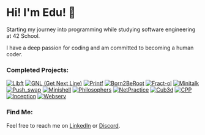 # Hi! I'm Edu! 👋

Starting my journey into programming while studying software engineering at 42 School.

I have a deep passion for coding and am committed to becoming a human coder.

### Completed Projects:

[![Libft](https://github.com/Eduu19/42-project-badges/blob/main/badges/libftm.png?raw=true)](https://github.com/Eduu19/libft)
[![GNL (Get Next Line)](https://github.com/Eduu19/42-project-badges/raw/main/badges/get_next_linem.png)](https://github.com/Eduu19/get_next_line)
[![Printf](https://github.com/Eduu19/42-project-badges/raw/main/badges/ft_printfe.png)](https://github.com/Eduu19/ft_printf)
[![Born2BeRoot](https://github.com/byaliego/42-project-badges/raw/main/badges/born2berootm.png)](https://github.com/Eduu19/Guia-Rocky---Born2BeRoot-42)
[![Fract-ol](https://github.com/Eduu19/42-project-badges/raw/main/badges/fract-olm.png)](https://github.com/Eduu19/Fractal)
[![Minitalk](https://github.com/Eduu19/42-project-badges/raw/main/badges/minitalkm.png)](https://github.com/Eduu19/Minitalk)
[![Push_swap](https://github.com/Edu2metros/42-project-badges/raw/main/badges/push_swape.png)](https://github.com/Edu2metros/push_swap)
[![Minishell](https://github.com/Edu2metros/42-project-badges/raw/main/badges/minishellm.png)](https://github.com/Edu2metros/Minihell)
[![Philosophers](https://github.com/Edu2metros/42-project-badges/raw/main/badges/philosophersm.png)](https://github.com/Edu2metros/Philosophers)
[![NetPractice](https://github.com/Edu2metros/42-project-badges/raw/main/badges/netpracticem.png)](https://github.com/Edu2metros/NetPractice)
[![Cub3d](https://github.com/Edu2metros/42-project-badges/raw/main/badges/cub3dm.png)](https://github.com/Edu2metros/Cub3d)
[![CPP](https://github.com/Edu2metros/42-project-badges/raw/main/badges/cppe.png)](https://github.com/Edu2metros/CPP)
[![Inception](https://github.com/Edu2metros/42-project-badges/raw/main/badges/inceptione.png)](https://github.com/Edu2metros/Inception)
[![Webserv](https://github.com/Edu2metros/42-project-badges/raw/main/badges/webservm.png)](https://github.com/saisilcastro/webserver)
### Find Me:

Feel free to reach me on [LinkedIn](https://www.linkedin.com/in/edu2metros/) or [Discord](https://discord.com/users/edu2metros).
